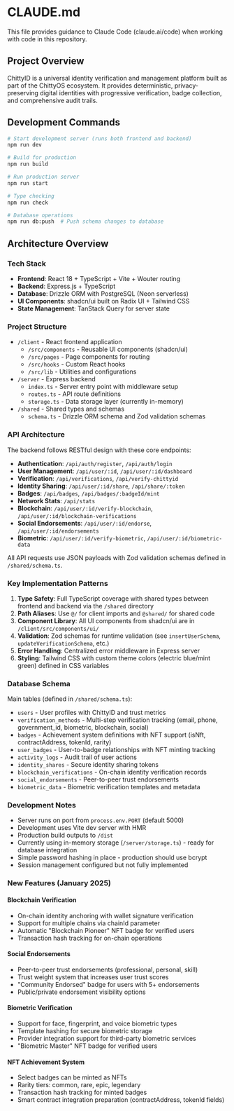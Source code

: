 # CLAUDE.md

This file provides guidance to Claude Code (claude.ai/code) when working with code in this repository.

## Project Overview

ChittyID is a universal identity verification and management platform built as part of the ChittyOS ecosystem. It provides deterministic, privacy-preserving digital identities with progressive verification, badge collection, and comprehensive audit trails.

## Development Commands

```bash
# Start development server (runs both frontend and backend)
npm run dev

# Build for production
npm run build

# Run production server
npm run start

# Type checking
npm run check

# Database operations
npm run db:push  # Push schema changes to database
```

## Architecture Overview

### Tech Stack
- **Frontend**: React 18 + TypeScript + Vite + Wouter routing
- **Backend**: Express.js + TypeScript 
- **Database**: Drizzle ORM with PostgreSQL (Neon serverless)
- **UI Components**: shadcn/ui built on Radix UI + Tailwind CSS
- **State Management**: TanStack Query for server state

### Project Structure
- `/client` - React frontend application
  - `/src/components` - Reusable UI components (shadcn/ui)
  - `/src/pages` - Page components for routing
  - `/src/hooks` - Custom React hooks
  - `/src/lib` - Utilities and configurations
- `/server` - Express backend
  - `index.ts` - Server entry point with middleware setup
  - `routes.ts` - API route definitions
  - `storage.ts` - Data storage layer (currently in-memory)
- `/shared` - Shared types and schemas
  - `schema.ts` - Drizzle ORM schema and Zod validation schemas

### API Architecture

The backend follows RESTful design with these core endpoints:

- **Authentication**: `/api/auth/register`, `/api/auth/login`
- **User Management**: `/api/user/:id`, `/api/user/:id/dashboard`
- **Verification**: `/api/verifications`, `/api/verify-chittyid`
- **Identity Sharing**: `/api/user/:id/share`, `/api/share/:token`
- **Badges**: `/api/badges`, `/api/badges/:badgeId/mint`
- **Network Stats**: `/api/stats`
- **Blockchain**: `/api/user/:id/verify-blockchain`, `/api/user/:id/blockchain-verifications`
- **Social Endorsements**: `/api/user/:id/endorse`, `/api/user/:id/endorsements`
- **Biometric**: `/api/user/:id/verify-biometric`, `/api/user/:id/biometric-data`

All API requests use JSON payloads with Zod validation schemas defined in `/shared/schema.ts`.

### Key Implementation Patterns

1. **Type Safety**: Full TypeScript coverage with shared types between frontend and backend via the `/shared` directory
2. **Path Aliases**: Use `@/` for client imports and `@shared/` for shared code
3. **Component Library**: All UI components from shadcn/ui are in `/client/src/components/ui/`
4. **Validation**: Zod schemas for runtime validation (see `insertUserSchema`, `updateVerificationSchema`, etc.)
5. **Error Handling**: Centralized error middleware in Express server
6. **Styling**: Tailwind CSS with custom theme colors (electric blue/mint green) defined in CSS variables

### Database Schema

Main tables (defined in `/shared/schema.ts`):
- `users` - User profiles with ChittyID and trust metrics
- `verification_methods` - Multi-step verification tracking (email, phone, government_id, biometric, blockchain, social)
- `badges` - Achievement system definitions with NFT support (isNft, contractAddress, tokenId, rarity)
- `user_badges` - User-to-badge relationships with NFT minting tracking
- `activity_logs` - Audit trail of user actions
- `identity_shares` - Secure identity sharing tokens
- `blockchain_verifications` - On-chain identity verification records
- `social_endorsements` - Peer-to-peer trust endorsements
- `biometric_data` - Biometric verification templates and metadata

### Development Notes

- Server runs on port from `process.env.PORT` (default 5000)
- Development uses Vite dev server with HMR
- Production build outputs to `/dist`
- Currently using in-memory storage (`/server/storage.ts`) - ready for database integration
- Simple password hashing in place - production should use bcrypt
- Session management configured but not fully implemented

### New Features (January 2025)

#### Blockchain Verification
- On-chain identity anchoring with wallet signature verification
- Support for multiple chains via chainId parameter
- Automatic "Blockchain Pioneer" NFT badge for verified users
- Transaction hash tracking for on-chain operations

#### Social Endorsements
- Peer-to-peer trust endorsements (professional, personal, skill)
- Trust weight system that increases user trust scores
- "Community Endorsed" badge for users with 5+ endorsements
- Public/private endorsement visibility options

#### Biometric Verification
- Support for face, fingerprint, and voice biometric types
- Template hashing for secure biometric storage
- Provider integration support for third-party biometric services
- "Biometric Master" NFT badge for verified users

#### NFT Achievement System
- Select badges can be minted as NFTs
- Rarity tiers: common, rare, epic, legendary
- Transaction hash tracking for minted badges
- Smart contract integration preparation (contractAddress, tokenId fields)